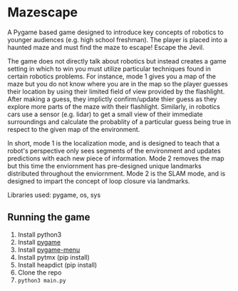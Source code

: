 # Mazescape

A Pygame based game designed to introduce key concepts of robotics to younger audiences (e.g. high school freshman). The player is placed into a haunted maze and must find the maze to escape!  Escape the Jevil.

The game does not directly talk about robotics but instead creates a game setting in which to win you must utilize particular
techniques found in certain robotics problems. For instance, mode 1 gives you a map of the maze but you do not know where you
are in the map so the player guesses their location by using their limited field of view provided by the flashlight. After making a guess, they implictly confirm/update thier guess as they explore more parts of the maze with their flashlight.  Similarly, in robotics cars use a sensor (e.g. lidar) to get a small view of their immediate surroundings and calculate the probablity of a particular guess being true in respect to the given map of the environment.

In short, mode 1 is the localization mode, and is designed to teach that a robot's perspective only sees segments of the environment and updates predictions with each new piece of information.  Mode 2 removes the map but this time the enviornment has pre-designed unique landmarks distributed throughout the enviornment.  Mode 2 is the SLAM mode, and is designed to impart the concept of loop closure via landmarks.

Libraries used: pygame, os, sys

## Running the game
1) Install python3
2) Install [pygame](https://www.pygame.org/wiki/GettingStarted#Pygame%20Installation)
3) Install [pygame-menu](https://github.com/ppizarror/pygame-menu)
4) Install pytmx (pip install)
5) Install heapdict (pip install)
3) Clone the repo
4) `python3 main.py`
